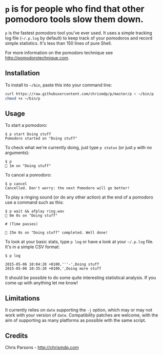 # `p` is for people who find that other pomodoro tools slow them down.

`p` is the fastest pomodoro tool you've ever used. It uses a simple tracking log file (`~/.p.log` by default) to keep track of your pomodoros and record simple statistics. It's less than 150 lines of pure Shell.

For more information on the pomodoro technique see http://pomodorotechnique.com.

## Installation

To install to `~/bin`, paste this into your command line:

``` bash
curl https://raw.githubusercontent.com/chrismdp/p/master/p > ~/bin/p
chmod +x ~/bin/p
```

## Usage

To start a pomodoro:

```
$ p start Doing stuff
Pomodoro started on "Doing stuff"
```

To check what we're currently doing, just type `p status` (or just `p` with no arguments):

```
$ p
🍅 1m on "Doing stuff"
```

To cancel a pomodoro:

```
$ p cancel
Cancelled. Don't worry: the next Pomodoro will go better!
```

To play a ringing sound (or do any other action) at the end of a pomodoro use a command such as this:

```
$ p wait && afplay ring.wav
🍅 0m 0s on "Doing stuff"

# (Time passes)

🍅 25m 0s on "Doing stuff" completed. Well done!

```

To look at your basic stats, type `p log` or have a look at your `~/.p.log` file. It's in a simple CSV format: 

```
$ p log

2015-05-06 10:04:20 +0100,'''-',Doing stuff
2015-05-06 10:35:20 +0100,',Doing more stuff
```

It should be possible to do some quite interesting statistical analysis. If you come up with anything let me know!

## Limitations

It currently relies on `date` supporting the `-j` option, which may or may not work with your version of `date`. Compatibility patches are welcome, with the aim of supporting as many platforms as possible with the same script.

## Credits

Chris Parsons - http://chrismdp.com
